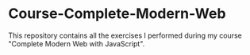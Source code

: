 # Course-Complete-Modern-Web
This repository contains all the exercises I performed during my course "Complete Modern Web with JavaScript".     


